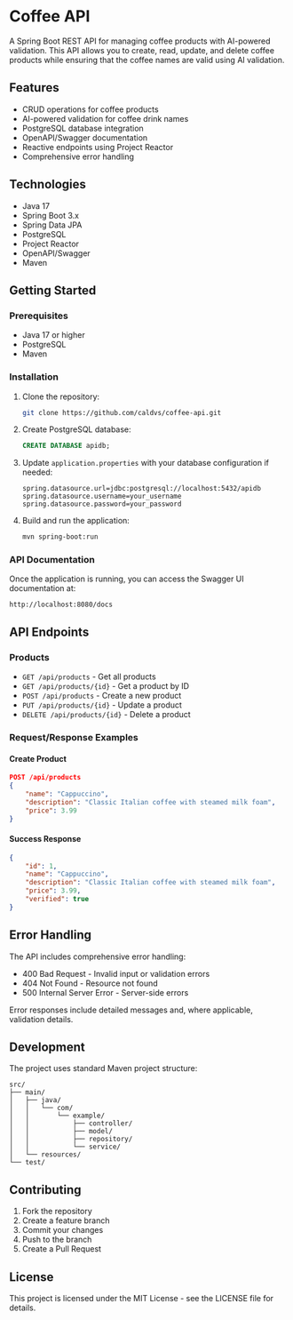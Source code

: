 # Coffee API

A Spring Boot REST API for managing coffee products with AI-powered validation. This API allows you to create, read, update, and delete coffee products while ensuring that the coffee names are valid using AI validation.

## Features

- CRUD operations for coffee products
- AI-powered validation for coffee drink names
- PostgreSQL database integration
- OpenAPI/Swagger documentation
- Reactive endpoints using Project Reactor
- Comprehensive error handling

## Technologies

- Java 17
- Spring Boot 3.x
- Spring Data JPA
- PostgreSQL
- Project Reactor
- OpenAPI/Swagger
- Maven

## Getting Started

### Prerequisites

- Java 17 or higher
- PostgreSQL
- Maven

### Installation

1. Clone the repository:
   ```bash
   git clone https://github.com/caldvs/coffee-api.git
   ```

2. Create PostgreSQL database:
   ```sql
   CREATE DATABASE apidb;
   ```

3. Update `application.properties` with your database configuration if needed:
   ```properties
   spring.datasource.url=jdbc:postgresql://localhost:5432/apidb
   spring.datasource.username=your_username
   spring.datasource.password=your_password
   ```

4. Build and run the application:
   ```bash
   mvn spring-boot:run
   ```

### API Documentation

Once the application is running, you can access the Swagger UI documentation at:
```
http://localhost:8080/docs
```

## API Endpoints

### Products

- `GET /api/products` - Get all products
- `GET /api/products/{id}` - Get a product by ID
- `POST /api/products` - Create a new product
- `PUT /api/products/{id}` - Update a product
- `DELETE /api/products/{id}` - Delete a product

### Request/Response Examples

#### Create Product
```json
POST /api/products
{
    "name": "Cappuccino",
    "description": "Classic Italian coffee with steamed milk foam",
    "price": 3.99
}
```

#### Success Response
```json
{
    "id": 1,
    "name": "Cappuccino",
    "description": "Classic Italian coffee with steamed milk foam",
    "price": 3.99,
    "verified": true
}
```

## Error Handling

The API includes comprehensive error handling:

- 400 Bad Request - Invalid input or validation errors
- 404 Not Found - Resource not found
- 500 Internal Server Error - Server-side errors

Error responses include detailed messages and, where applicable, validation details.

## Development

The project uses standard Maven project structure:

```
src/
├── main/
│   ├── java/
│   │   └── com/
│   │       └── example/
│   │           ├── controller/
│   │           ├── model/
│   │           ├── repository/
│   │           └── service/
│   └── resources/
└── test/
```

## Contributing

1. Fork the repository
2. Create a feature branch
3. Commit your changes
4. Push to the branch
5. Create a Pull Request

## License

This project is licensed under the MIT License - see the LICENSE file for details.

